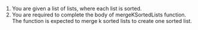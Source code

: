 1. You are given a list of lists, where each list is sorted.
2. You are required to complete the body of mergeKSortedLists function. The function is expected to merge k sorted lists to create one sorted list.

